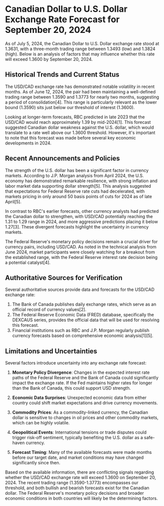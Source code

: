 # Canadian Dollar to U.S. Dollar Exchange Rate Forecast for September 20, 2024

As of July 5, 2024, the Canadian Dollar to U.S. Dollar exchange rate stood at 1.3631, with a three-month trading range between 1.3493 (low) and 1.3824 (high). Below is an analysis of factors that may influence whether this rate will exceed 1.3600 by September 20, 2024.

## Historical Trends and Current Status

The USD/CAD exchange rate has demonstrated notable volatility in recent months. As of June 12, 2024, the pair had been maintaining a well-defined trading range between 1.3590 and 1.3773 for nearly two months, suggesting a period of consolidation[4]. This range is particularly relevant as the lower bound (1.3590) sits just below our threshold of interest (1.3600).

Looking at longer-term forecasts, RBC predicted in late 2023 that the USD/CAD would reach approximately 1.39 by mid-2024[1]. This forecast suggested Canadian dollar weakness against the U.S. dollar, which would translate to a rate well above our 1.3600 threshold. However, it's important to note that this forecast was made before several key economic developments in 2024.

## Recent Announcements and Policies

The strength of the U.S. dollar has been a significant factor in currency markets. According to J.P. Morgan analysis from April 2024, the U.S. economy has demonstrated remarkable resilience, with strong inflation and labor market data supporting dollar strength[5]. This analysis suggested that expectations for Federal Reserve rate cuts had decelerated, with markets pricing in only around 50 basis points of cuts for 2024 as of late April[5].

In contrast to RBC's earlier forecasts, other currency analysts had predicted the Canadian dollar to strengthen, with USD/CAD potentially reaching the 1.31 to 1.29 range in 2024, and more aggressive predictions placing it below 1.27[3]. These divergent forecasts highlight the uncertainty in currency markets.

The Federal Reserve's monetary policy decisions remain a crucial driver for currency pairs, including USD/CAD. As noted in the technical analysis from June 2024, market participants were closely watching for a breakout from the established range, with the Federal Reserve interest rate decision being a potential catalyst[4].

## Authoritative Sources for Verification

Several authoritative sources provide data and forecasts for the USD/CAD exchange rate:

1. The Bank of Canada publishes daily exchange rates, which serve as an official record of currency values[2].
2. The Federal Reserve Economic Data (FRED) database, specifically the DEXCAUS series, provides the official data that will be used for resolving this forecast.
3. Financial institutions such as RBC and J.P. Morgan regularly publish currency forecasts based on comprehensive economic analysis[1][5].

## Limitations and Uncertainties

Several factors introduce uncertainty into any exchange rate forecast:

1. **Monetary Policy Divergence**: Changes in the expected interest rate paths of the Federal Reserve and the Bank of Canada could significantly impact the exchange rate. If the Fed maintains higher rates for longer than the Bank of Canada, this could support USD strength.

2. **Economic Data Surprises**: Unexpected economic data from either country could shift market expectations and drive currency movements.

3. **Commodity Prices**: As a commodity-linked currency, the Canadian dollar is sensitive to changes in oil prices and other commodity markets, which can be highly volatile.

4. **Geopolitical Events**: International tensions or trade disputes could trigger risk-off sentiment, typically benefiting the U.S. dollar as a safe-haven currency.

5. **Forecast Timing**: Many of the available forecasts were made months before our target date, and market conditions may have changed significantly since then.

Based on the available information, there are conflicting signals regarding whether the USD/CAD exchange rate will exceed 1.3600 on September 20, 2024. The recent trading range (1.3590-1.3773) encompasses our threshold, and both bullish and bearish forecasts exist for the Canadian dollar. The Federal Reserve's monetary policy decisions and broader economic conditions in both countries will likely be the determining factors.